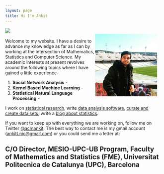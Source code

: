 ```yaml
---
layout: page
title: Hi I'm Ankit
---
```

<div>
    <a href="https://www.github.com/ankitbit"><img src="../images/Indian_Flag.gif"></a>
</div>

<div style="float: right; margin-right:15px">
    <a href="https://www.github.com/ankitbit"><img src="../images/1992.jpg" width="200" height="200"></a>
</div>

Welcome to my website. I have a desire to advance my knowledge as far as I can by working at the intersection of Mathematics, Statistics and Computer Science. My academic interests at present revolves around the following topics where I have gained a little experience- 

1. __Social Network Analysis__ - 
2. __Kernel Based Machine Learning__ -  
3. __Statistical Natural Language Processing__ -  

I work on [statistical research](/papers), write [data analysis software](/software), [curate and create data sets](/data), write a [blog about statistics](http://simplystatistics.org).

If you want to keep up with everything we are working on, follow me on Twitter [@acmankit](http://twitter.com/acmankit). The best way to contact me is my gmail account (ankitt.nic@gmail.com) or you could send me a letter at:

C/O Director, MESIO-UPC-UB Program,
Faculty of Mathematics and Statistics (FME),
Universitat Politecnica de Catalunya (UPC), Barcelona
------
 




